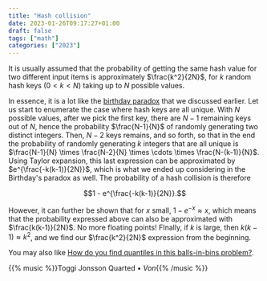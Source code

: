 ```yaml
---
title: "Hash collision"
date: 2023-01-26T09:17:27+01:00
draft: false
tags: ["math"]
categories: ["2023"]
---
```


It is usually assumed that the probability of getting the same hash value for two different input items is approximately $\frac{k^2}{2N}$, for $k$ random hash keys ($0 < k < N$) taking up to $N$ possible values.

In essence, it is a lot like the [birthday paradox](/post/paradoxe-anniversaires/) that we discussed earlier. Let us start to enumerate the case where hash keys are all unique. With $N$ possible values, after we pick the first key, there are $N-1$ remaining keys out of $N$, hence the probability $\frac{N-1}{N}$ of randomly generating two distinct integers. Then, $N-2$ keys remains, and so forth, so that in the end the probability of randomly generating $k$ integers that are all unique is $\frac{N-1}{N} \times \frac{N-2}{N} \times \cdots \times \frac{N-(k-1)}{N}$. Using Taylor expansion, this last expression can be approximated by $e^{\frac{-k(k-1)}{2N}}$, which is what we ended up considering in the Birthday's paradox as well. The probability of a hash collision is therefore

$$1 - e^{\frac{-k(k-1)}{2N}}.$$

However, it can further be shown that for $x$ small, $1-e^{-x} \approx x$, which means that the probability expressed above can also be approximated with $\frac{k(k-1)}{2N}$. No more floating points! FInally, if $k$ is large, then $k(k-1) \approx k^2$, and we find our $\frac{k^2}{2N}$ expression from the beginning.

You may also like [How do you find quantiles in this balls-in-bins problem?](https://stats.stackexchange.com/a/524418/930).

{{% music %}}Toggi Jonsson Quarted • _Von_{{% /music %}}
